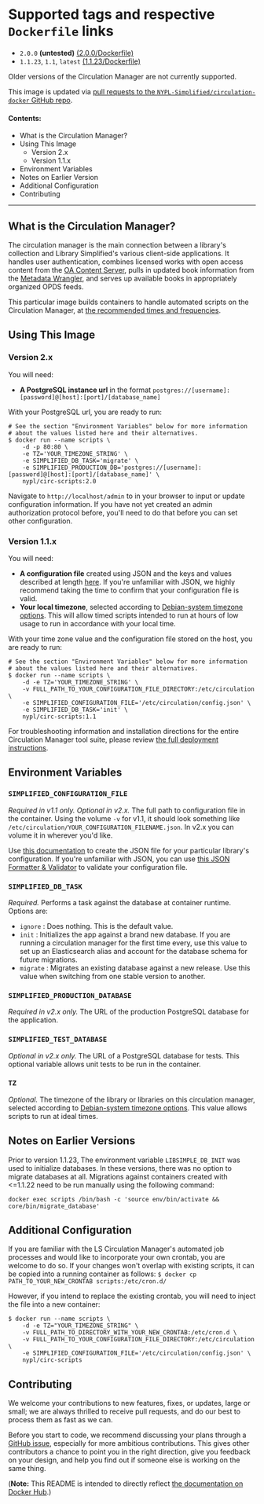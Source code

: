 # Supported tags and respective `Dockerfile` links

- `2.0.0` **(untested)** [(2.0.0/Dockerfile)](https://github.com/NYPL-Simplified/circulation-docker/blob/2ca39e4/scripts/Dockerfile)
- `1.1.23`, `1.1`, `latest` [(1.1.23/Dockerfile)](https://github.com/NYPL-Simplified/circulation-docker/blob/2ca39e4/scripts/Dockerfile)

Older versions of the Circulation Manager are not currently supported.

This image is updated via [pull requests to the `NYPL-Simplified/circulation-docker` GitHub repo](https://github.com/NYPL-Simplified/circulation-docker/pulls).

#### Contents:
- What is the Circulation Manager?
- Using This Image
  - Version 2.x
  - Version 1.1.x
- Environment Variables
- Notes on Earlier Version
- Additional Configuration
- Contributing

---

## What is the Circulation Manager?

The circulation manager is the main connection between a library's collection and Library Simplified's various client-side applications. It handles user authentication, combines licensed works with open access content from the [OA Content Server](https://github.com/NYPL-Simplified/content_server), pulls in updated book information from the [Metadata Wrangler](https://github.com/NYPL-Simplified/metadata_wrangler), and serves up available books in appropriately organized OPDS feeds.

This particular image builds containers to handle automated scripts on the Circulation Manager, at [the recommended times and frequencies](https://github.com/NYPL-Simplified/Simplified/wiki/AutomatedJobs#circulation-manager).

## Using This Image
### Version 2.x
You will need:
- **A PostgreSQL instance url** in the format `postgres://[username]:[password]@[host]:[port]/[database_name]`

With your PostgreSQL url, you are ready to run:
```
# See the section "Environment Variables" below for more information
# about the values listed here and their alternatives.
$ docker run --name scripts \
    -d -p 80:80 \
    -e TZ='YOUR_TIMEZONE_STRING' \
    -e SIMPLIFIED_DB_TASK='migrate' \
    -e SIMPLIFIED_PRODUCTION_DB='postgres://[username]:[password]@[host]:[port]/[database_name]' \
    nypl/circ-scripts:2.0
```

Navigate to `http://localhost/admin` to in your browser to input or update configuration information. If you have not yet created an admin authorization protocol before, you'll need to do that before you can set other configuration.

### Version 1.1.x
You will need:
- **A configuration file** created using JSON and the keys and values described at length [here](https://github.com/NYPL-Simplified/Simplified/wiki/Configuration). If you're unfamiliar with JSON, we highly recommend taking the time to confirm that your configuration file is valid.
- **Your local timezone**, selected according to [Debian-system timezone options](https://en.wikipedia.org/wiki/List_of_tz_database_time_zones). This will allow timed scripts intended to run at hours of low usage to run in accordance with your local time.

With your time zone value and the configuration file stored on the host, you are ready to run:
```
# See the section "Environment Variables" below for more information
# about the values listed here and their alternatives.
$ docker run --name scripts \
    -d -e TZ='YOUR_TIMEZONE_STRING' \
    -v FULL_PATH_TO_YOUR_CONFIGURATION_FILE_DIRECTORY:/etc/circulation \
    -e SIMPLIFIED_CONFIGURATION_FILE='/etc/circulation/config.json' \
    -e SIMPLIFIED_DB_TASK='init' \
    nypl/circ-scripts:1.1
```

For troubleshooting information and installation directions for the entire Circulation Manager tool suite, please review [the full deployment instructions](https://github.com/NYPL-Simplified/Simplified/wiki/Deployment:-Quickstart-with-Docker).

## Environment Variables

### `SIMPLIFIED_CONFIGURATION_FILE`

*Required in v1.1 only. Optional in v2.x.* The full path to configuration file in the container. Using the volume `-v` for v1.1, it should look something like `/etc/circulation/YOUR_CONFIGURATION_FILENAME.json`. In v2.x you can volume it in wherever you'd like.

Use [this documentation](https://github.com/NYPL-Simplified/Simplified/wiki/Configuration) to create the JSON file for your particular library's configuration. If you're unfamiliar with JSON, you can use [this JSON Formatter & Validator](https://jsonformatter.curiousconcept.com/#) to validate your configuration file.

### `SIMPLIFIED_DB_TASK`

*Required.* Performs a task against the database at container runtime. Options are:
  - `ignore` : Does nothing. This is the default value.
  - `init` : Initializes the app against a brand new database. If you are running a circulation manager for the first time every, use this value to set up an Elasticsearch alias and account for the database schema for future migrations.
  - `migrate` : Migrates an existing database against a new release. Use this value when switching from one stable version to another.

### `SIMPLIFIED_PRODUCTION_DATABASE`

*Required in v2.x only.* The URL of the production PostgreSQL database for the application.

### `SIMPLIFIED_TEST_DATABASE`

*Optional in v2.x only.* The URL of a PostgreSQL database for tests. This optional variable allows unit tests to be run in the container.

### `TZ`

*Optional.* The timezone of the library or libraries on this circulation manager, selected according to [Debian-system timezone options](https://en.wikipedia.org/wiki/List_of_tz_database_time_zones). This value allows scripts to run at ideal times.

## Notes on Earlier Versions

Prior to version 1.1.23, The environment variable `LIBSIMPLE_DB_INIT` was used to initialize databases. In these versions, there was no option to migrate databases at all. Migrations against containers created with <=1.1.22 need to be run manually using the following command:
```
docker exec scripts /bin/bash -c 'source env/bin/activate && core/bin/migrate_database'
```

## Additional Configuration

If you are familiar with the LS Circulation Manager's automated job processes and would like to incorporate your own crontab, you are welcome to do so. If your changes won't overlap with existing scripts, it can be copied into a running container as follows:
`$ docker cp PATH_TO_YOUR_NEW_CRONTAB scripts:/etc/cron.d/`

However, if you intend to replace the existing crontab, you will need to inject the file into a new container:
```
$ docker run --name scripts \
    -d -e TZ="YOUR_TIMEZONE_STRING" \
    -v FULL_PATH_TO_DIRECTORY_WITH_YOUR_NEW_CRONTAB:/etc/cron.d \
    -v FULL_PATH_TO_YOUR_CONFIGURATION_FILE_DIRECTORY:/etc/circulation \
    -e SIMPLIFIED_CONFIGURATION_FILE='/etc/circulation/config.json' \
    nypl/circ-scripts
```

## Contributing

We welcome your contributions to new features, fixes, or updates, large or small; we are always thrilled to receive pull requests, and do our best to process them as fast as we can.

Before you start to code, we recommend discussing your plans through a [GitHub issue](https://github.com/NYPL-Simplified/circulation-docker/issues/new), especially for more ambitious contributions. This gives other contributors a chance to point you in the right direction, give you feedback on your design, and help you find out if someone else is working on the same thing.


(**Note:** This README is intended to directly reflect [the documentation on Docker Hub](https://hub.docker.com/r/nypl/circ-scripts/).)
